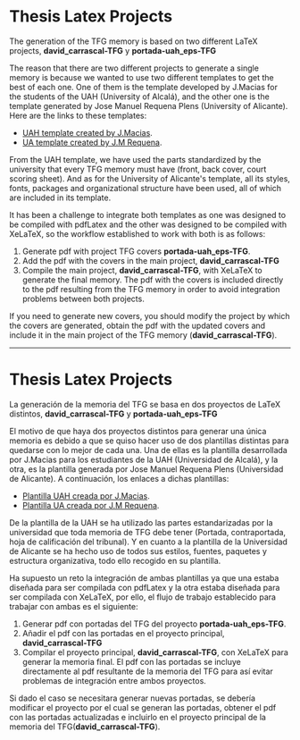 # Thesis Latex Projects

  
The generation of the TFG memory is based on two different LaTeX projects, **david_carrascal-TFG** y **portada-uah_eps-TFG**

The reason that there are two different projects to generate a single memory is because we wanted to use two different templates to get the best of each one. One of them is the template developed by J.Macias for the students of the UAH (University of Alcalá), and the other one is the template generated by Jose Manuel Requena Plens (University of Alicante). Here are the links to these templates:

- [UAH template created by J.Macias](www.depeca.uah.es/images/plantillas/book-latex.zip).
- [UA template created by J.M Requena](github.com/jmrplens/TFG-TFM_EPS).

From the UAH template, we have used the parts standardized by the university that every TFG memory must have (front, back cover, court scoring sheet). And as for the University of Alicante's template, all its styles, fonts, packages and organizational structure have been used, all of which are included in its template.

It has been a challenge to integrate both templates as one was designed to be compiled with pdfLatex and the other was designed to be compiled with XeLaTeX, so the workflow established to work with both is as follows:

1. Generate pdf with project TFG covers  **portada-uah_eps-TFG**.
2. Add the pdf with the covers in the main project, **david_carrascal-TFG**
3. Compile the main project, **david_carrascal-TFG**, with XeLaTeX to generate the final memory. The pdf with the covers is included directly to the pdf resulting from the TFG memory in order to avoid integration problems between both projects.

If you need to generate new covers, you should modify the project by which the covers are generated, obtain the pdf with the updated covers and include it in the main project of the TFG memory (**david_carrascal-TFG**). 




---

# Thesis Latex Projects

  
La generación de la memoria del TFG se basa en dos proyectos de LaTeX distintos, **david_carrascal-TFG** y **portada-uah_eps-TFG**

El motivo de que haya dos proyectos distintos para generar una única memoria es debido a que se quiso hacer uso de dos plantillas distintas para quedarse con lo mejor de cada una. Una de ellas es la plantilla desarrollada por J.Macias para los estudiantes de la UAH (Universidad de Alcalá), y la otra, es la plantilla generada por Jose Manuel Requena Plens (Universidad de Alicante). A continuación, los enlaces a dichas plantillas:

- [Plantilla UAH creada por J.Macias](www.depeca.uah.es/images/plantillas/book-latex.zip).
- [Plantilla UA creada por J.M Requena](github.com/jmrplens/TFG-TFM_EPS).

De la plantilla de la UAH se ha utilizado las partes estandarizadas por la universidad que toda memoria de TFG debe tener (Portada, contraportada, hoja de calificación del tribunal). Y en cuanto a la plantilla de la Universidad de Alicante se ha hecho uso de todos sus estilos, fuentes, paquetes y estructura organizativa, todo ello recogido en su plantilla.

Ha supuesto un reto la integración de ambas plantillas ya que una estaba diseñada para ser compilada con pdfLatex y la otra estaba diseñada para ser compilada con XeLaTeX, por ello, el flujo de trabajo establecido para trabajar con ambas es el siguiente:

1. Generar pdf con portadas del TFG del proyecto  **portada-uah_eps-TFG**.
2. Añadir el pdf con las portadas en el proyecto principal, **david_carrascal-TFG**
3. Compilar el proyecto principal, **david_carrascal-TFG**, con XeLaTeX para generar la memoria final. El pdf con las portadas se incluye directamente al pdf resultante de la memoria del TFG para así evitar problemas de integración entre ambos proyectos.

Si dado el caso se necesitara generar nuevas portadas, se debería modificar el proyecto por el cual se generan las portadas, obtener el pdf con las portadas actualizadas e incluirlo en el proyecto principal de la memoria del TFG(**david_carrascal-TFG**). 



